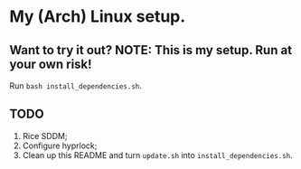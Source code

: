 # My (Arch) Linux setup.

## Want to try it out? **NOTE: This is my setup. Run at your own risk!**

Run `bash install_dependencies.sh`.

## TODO

1. Rice SDDM;
2. Configure hyprlock;
3. Clean up this README and turn `update.sh` into `install_dependencies.sh`.
